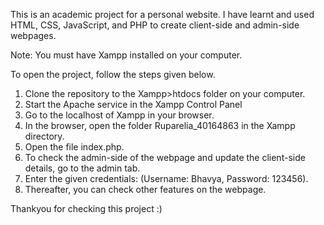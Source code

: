 This is an academic project for a personal website.
I have learnt and used HTML, CSS, JavaScript, and PHP to create client-side and admin-side webpages.

Note: You must have Xampp installed on your computer.

To open the project, follow the steps given below.

1. Clone the repository to the Xampp>htdocs folder on your computer.
2. Start the Apache service in the Xampp Control Panel
3. Go to the localhost of Xampp in your browser.
4. In the browser, open the folder Ruparelia_40164863 in the Xampp directory.
5. Open the file index.php.
6. To check the admin-side of the webpage and update the client-side details, go to the admin tab.
7. Enter the given credentials: (Username: Bhavya, Password: 123456).
8. Thereafter, you can check other features on the webpage.

Thankyou for checking this project :)
